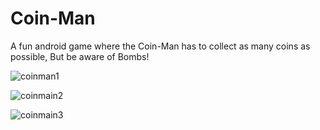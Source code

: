 # Coin-Man
A fun android game where the Coin-Man has to collect as many coins as possible, But be aware of Bombs!




![coinman1](https://user-images.githubusercontent.com/75776014/110596147-f631a380-81a4-11eb-8981-31417dce857e.PNG)

![coinmain2](https://user-images.githubusercontent.com/75776014/110596316-25481500-81a5-11eb-8ef4-c7b013497805.PNG)

![coinmain3](https://user-images.githubusercontent.com/75776014/110596334-2c6f2300-81a5-11eb-9b6b-0e134120c0cc.PNG)
